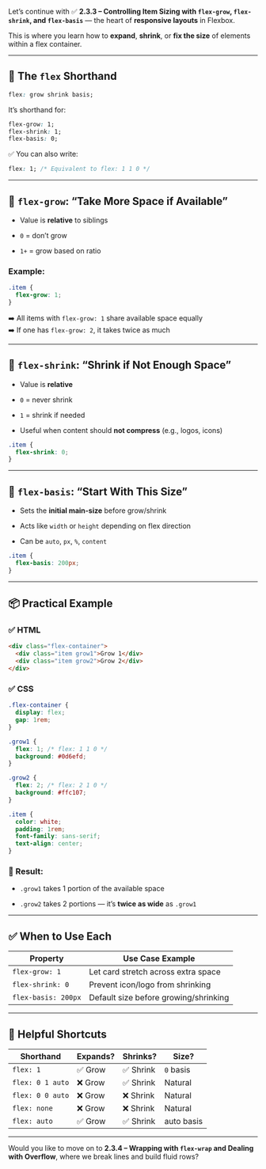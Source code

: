 Let’s continue with ✅ **2.3.3 – Controlling Item Sizing with `flex-grow`, `flex-shrink`, and `flex-basis`** — the heart of **responsive layouts** in Flexbox.

This is where you learn how to **expand**, **shrink**, or **fix the size** of elements within a flex container.

---

## 🔧 The `flex` Shorthand

```css
flex: grow shrink basis;
```

It’s shorthand for:

```css
flex-grow: 1;
flex-shrink: 1;
flex-basis: 0;
```

✅ You can also write:

```css
flex: 1; /* Equivalent to flex: 1 1 0 */
```

---

## 🔹 `flex-grow`: “Take More Space if Available”

- Value is **relative** to siblings
    
- `0` = don’t grow
    
- `1+` = grow based on ratio
    

### Example:

```css
.item {
  flex-grow: 1;
}
```

➡️ All items with `flex-grow: 1` share available space equally  
➡️ If one has `flex-grow: 2`, it takes twice as much

---

## 🔹 `flex-shrink`: “Shrink if Not Enough Space”

- Value is **relative**
    
- `0` = never shrink
    
- `1` = shrink if needed
    
- Useful when content should **not compress** (e.g., logos, icons)
    

```css
.item {
  flex-shrink: 0;
}
```

---

## 🔹 `flex-basis`: “Start With This Size”

- Sets the **initial main-size** before grow/shrink
    
- Acts like `width` or `height` depending on flex direction
    
- Can be `auto`, `px`, `%`, `content`
    

```css
.item {
  flex-basis: 200px;
}
```

---

## 📦 Practical Example

### ✅ HTML

```html
<div class="flex-container">
  <div class="item grow1">Grow 1</div>
  <div class="item grow2">Grow 2</div>
</div>
```

### ✅ CSS

```css
.flex-container {
  display: flex;
  gap: 1rem;
}

.grow1 {
  flex: 1; /* flex: 1 1 0 */
  background: #0d6efd;
}

.grow2 {
  flex: 2; /* flex: 2 1 0 */
  background: #ffc107;
}

.item {
  color: white;
  padding: 1rem;
  font-family: sans-serif;
  text-align: center;
}
```

### 📐 Result:

- `.grow1` takes 1 portion of the available space
    
- `.grow2` takes 2 portions — it’s **twice as wide** as `.grow1`
    

---

## ✅ When to Use Each

|Property|Use Case Example|
|---|---|
|`flex-grow: 1`|Let card stretch across extra space|
|`flex-shrink: 0`|Prevent icon/logo from shrinking|
|`flex-basis: 200px`|Default size before growing/shrinking|

---

## 🔁 Helpful Shortcuts

|Shorthand|Expands?|Shrinks?|Size?|
|---|---|---|---|
|`flex: 1`|✅ Grow|✅ Shrink|`0` basis|
|`flex: 0 1 auto`|❌ Grow|✅ Shrink|Natural|
|`flex: 0 0 auto`|❌ Grow|❌ Shrink|Natural|
|`flex: none`|❌ Grow|❌ Shrink|Natural|
|`flex: auto`|✅ Grow|✅ Shrink|auto basis|

---

Would you like to move on to **2.3.4 – Wrapping with `flex-wrap` and Dealing with Overflow**, where we break lines and build fluid rows?